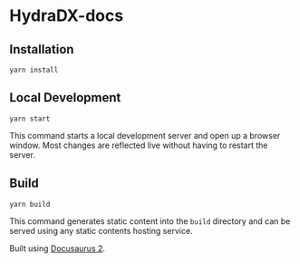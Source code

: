 # HydraDX-docs

## Installation

```text
yarn install
```

## Local Development

```text
yarn start
```

This command starts a local development server and open up a browser window. Most changes are reflected live without having to restart the server.

## Build

```text
yarn build
```

This command generates static content into the `build` directory and can be served using any static contents hosting service.

Built using [Docusaurus 2](https://v2.docusaurus.io/).

